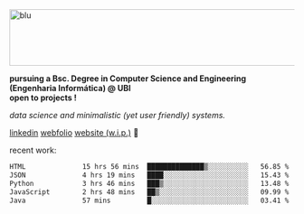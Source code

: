 
<img width="1415" height="100" alt="blu" src="https://github.com/rdsilva01/rdsilva01/assets/101207588/deb060e5-d035-4f09-b511-e3f50605b207">

**pursuing a Bsc. Degree in Computer Science and Engineering (Engenharia Informática) @ UBI** \
**open to projects !**

*data science and minimalistic (yet user friendly) systems.*

[linkedin](https://www.linkedin.com/in/rodrigo-silva-455b291bb/)
[webfolio](https://rdsilva01.github.io/portfolio-resume)
[website (w.i.p.)](https://rdsilva01.github.io/) 🏁

<!-- ![](https://komarev.com/ghpvc/?username=rdsilva01) -->

recent work:
<!--START_SECTION:waka-->

```txt
HTML              15 hrs 56 mins  ██████████████▒░░░░░░░░░░   56.85 %
JSON              4 hrs 19 mins   ████░░░░░░░░░░░░░░░░░░░░░   15.43 %
Python            3 hrs 46 mins   ███▒░░░░░░░░░░░░░░░░░░░░░   13.48 %
JavaScript        2 hrs 48 mins   ██▒░░░░░░░░░░░░░░░░░░░░░░   09.99 %
Java              57 mins         █░░░░░░░░░░░░░░░░░░░░░░░░   03.41 %
```

<!--END_SECTION:waka-->

